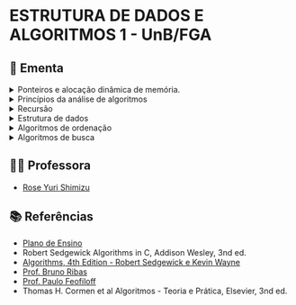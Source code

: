 # ESTRUTURA DE DADOS E ALGORITMOS 1 - UnB/FGA

## :book: Ementa

<div>
<details>
    <summary>Ponteiros e alocação dinâmica de memória.</summary>
</details>
<details>
    <summary>Princípios da análise de algoritmos</summary>
    <ul>
        <li>Complexidade computacional.</li>
        <li>Análise assintótica: notação Big-O.</li>
    </ul>
</details>
<details>
    <summary>Recursão</summary>
    <ul>
        <li>Algoritmos recursivos</li>
        <li>Método da divisão e conquista</li>
    </ul>
</details>
<details>
    <summary>Estrutura de dados</summary>
    <ul>
        <li>Elementares (lineares):</li>
            <ul>
                <li>Arrays e listas</li>
                <li>Listas encadeadas.</li>
            </ul>
        <li>Tipos abstratos de dados</li>
            <ul>
                <li>Filas</li>
                <li>Pilhas</li>
                <li>Árvores binárias</li>
            </ul>
    </ul>
</details>
<details>
    <summary>Algoritmos de ordenação</summary>
    <ul>
        <li>Métodos elementares:</li>
            <ul>
                <li>Selection Sort</li>
                <li>Insertion Sort</li>
                <li>Bubble Sort</li>
            </ul>
        <li>Quicksort</li>
        <li>Mergesort</li>
        <li>Filas de prioridades e heapsort</li>
        <li>Radix sorting</li>
    </ul>
</details>
<details>
    <summary>Algoritmos de busca</summary>
    <ul>
        <li>Busca sequencial</li>
        <li>Busca binária</li>
        <li>Árvores de busca binária</li>
    </ul>
</details>
</div>

## :man_teacher: Professora

- [Rose Yuri Shimizu](https://sigaa.unb.br/sigaa/public/docente/portal.jsf?siape=1276557)

## :books: Referências

- [Plano de Ensino](https://fga.rysh.com.br/eda1/)
- Robert Sedgewick Algorithms in C, Addison Wesley, 3nd ed.
- [Algorithms, 4th Edition - Robert Sedgewick e Kevin Wayne](https://algs4.cs.princeton.edu/home/)
- [Prof. Bruno Ribas](https://www.brunoribas.com.br/)
- [Prof. Paulo Feofiloff](https://www.ime.usp.br/~pf/algoritmos/index.html#C-language)
- Thomas H. Cormen et al Algoritmos - Teoria e Prática, Elsevier, 3nd ed.
